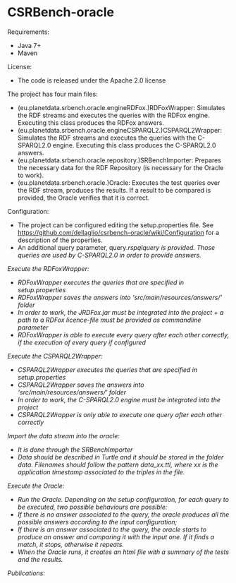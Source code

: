 CSRBench-oracle
===================
Requirements:
 * Java 7+
 * Maven

License:
 * The code is released under the Apache 2.0 license

The project has four main files:
 * (eu.planetdata.srbench.oracle.engineRDFox.)RDFoxWrapper: Simulates the RDF streams and executes the queries with the RDFox engine. Executing this class produces the RDFox answers.
 * (eu.planetdata.srbench.oracle.engineCSPARQL2.)CSPARQL2Wrapper:  Simulates the RDF streams and executes the queries with the C-SPARQL2.0 engine. Executing this class produces the C-SPARQL2.0 answers.
* (eu.planetdata.srbench.oracle.repository.)SRBenchImporter: Prepares the necessary data for the RDF Repository (is necessary for the Oracle to work).
* (eu.planetdata.srbench.oracle.)Oracle: Executes the test queries over the RDF stream, produces the results. If a result to be compared is provided, the Oracle verifies that it is correct.


Configuration:
 * The project can be configured editing the setup.properties file. See https://github.com/dellaglio/csrbench-oracle/wiki/Configuration for a description of the properties.
 * An additional query parameter, query<i>.rspqlquery is provided. Those queries are used by C-SPARQL2.0 in order to provide answers.

Execute the RDFoxWrapper:
 * RDFoxWrapper executes the queries that are specified in setup.properties
 * RDFoxWrapper saves the answers into 'src/main/resources/answers/' folder
 * In order to work, the JRDFox.jar must be integrated into the project + a path to a RDFox licence-file must be provided as commandline parameter
 * RDFoxWrapper is able to execute every query after each other correctly, if the execution of every query if configured
 
 
Execute the CSPARQL2Wrapper:
 * CSPARQL2Wrapper executes the queries that are specified in setup.properties
 * CSPARQL2Wrapper saves the answers into 'src/main/resources/answers/' folder
 * In order to work, the C-SPARQL2.0 engine must be integrated into the project
 * CSPARQL2Wrapper is only able to execute one query after each other correctly
 
 
Import the data stream into the oracle:
 * It is done through the SRBenchImporter
 * Data should be described in Turtle and it should be stored in the folder data. Filenames should follow the pattern data_xx.ttl, where xx is the application timestamp associated to the triples in the file.

Execute the Oracle:
 * Run the Oracle. Depending on the setup configuration, for each query to be executed, two possible behaviours are possible:
  * If there is no answer associated to the query, the oracle produces all the possible answers according to the input configuration;
  * If there is an answer associated to the query, the oracle starts to produce an answer and comparing it with the input one. If it finds a match, it stops, otherwise it repeats.
 * When the Oracle runs, it creates an html file with a summary of the tests and the results.

Publications:
